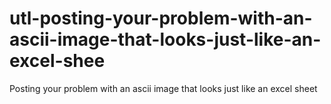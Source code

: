 # utl-posting-your-problem-with-an-ascii-image-that-looks-just-like-an-excel-shee
Posting your problem with an ascii image that looks just like an excel sheet
